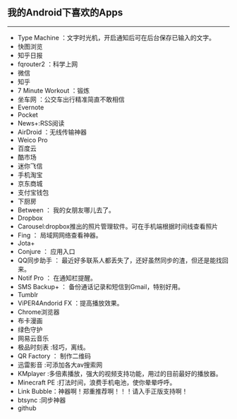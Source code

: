 ## 我的Android下喜欢的Apps
-----
+ Type Machine ：文字时光机，开启通知后可在后台保存已输入的文字。
+ 快图浏览
+ 知乎日报
+ fqrouter2 ：科学上网
+ 微信
+ 知乎
+ 7 Minute Workout ：锻炼
+ 坐车网 ：公交车出行精准简直不敢相信
+ Evernote
+ Pocket
+ News+:RSS阅读
+ AirDroid ：无线传输神器
+ Weico Pro
+ 百度云
+ 酷市场
+ 迷你飞信
+ 手机淘宝
+ 京东商城
+ 支付宝钱包
+ 下厨房
+ Between ： 我的女朋友哪儿去了。
+ Dropbox
+ Carousel:dropbox推出的照片管理软件。可在手机端根据时间线查看照片
+ Fing ： 局域网网络查看神器。
+ Jota+
+ Conjure ： 应用入口
+ QQ同步助手 ： 最近好多联系人都丢失了，还好虽然同步的渣，但还是能找回来。
+ Notif Pro ： 在通知栏提醒。
+ SMS Backup+ ： 备份通话记录和短信到Gmail，特别好用。
+ Tumblr
+ ViPER4Andorid FX ：提高播放效果。
+ Chrome浏览器
+ 布卡漫画
+ 绿色守护
+ 网易云音乐
+ 极品时刻表 :轻巧，离线。
+ QR Factory ： 制作二维码
+ 迅雷影音 :可添加各大av搜索网
+ KMplayer :多倍素播放，强大的视频支持功能，用过的目前最好的播放器。
+ Minecraft PE :打法时间，浪费手机电池，使你晕晕呼呼。
+ Link Bubble：神器啊！郑重推荐啊！！！请入手正版支持啊！
+ btsync :同步神器
+ github
